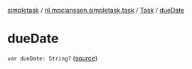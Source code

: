 [simpletask](../../index.md) / [nl.mpcjanssen.simpletask.task](../index.md) / [Task](index.md) / [dueDate](.)

# dueDate

`var dueDate: String?` [(source)](https://github.com/mpcjanssen/simpletask-android/blob/master/src/main/java/nl/mpcjanssen/simpletask/task/Task.kt#L119)